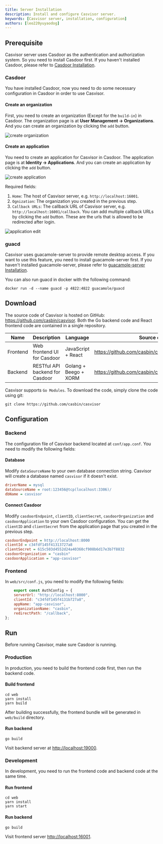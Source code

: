 ```yaml
---
title: Server Installation
description: Install and configure Casvisor server.
keywords: [Casvisor server, installation, configuration]
authors: [leo220yuyaodog]
---
```


## Prerequisite

Casvisor server uses Casdoor as the authentication and authorization system. So you need to install Casdoor first. If
you haven't installed Casdoor, please refer to [Casdoor Installation](https://casdoor.org/docs/basic/server-installation).

### Casdoor

You have installed Casdoor, now you need to do some necessary configuration in Casdoor in order to use Casvisor.

#### Create an organization

First, you need to create an organization (Except for the `build-in`) in Casdoor. The organization page is at **User Management -> Organizations**.
And you can create an organization by clicking the `add` button.

![create organization](/img/installtion_organization.png)

#### Create an application

You need to create an application for Casvisor in Casdoor. The application page is at **Identity -> Applications**. And you
can create an application by clicking the `add` button.

![create application](/img/installtion_application.png)

Required fields:

1. `Home`: The host of Casvisor server, e.g. `http://localhost:16001`.
2. `Ognization`: The organization you created in the previous step.
3. `Callback URLs`: The callback URL of Casvisor server, e.g. `http://localhost:16001/callback`. You can add multiple
callback URLs by clicking the `add` button. These are the urls that is allowed to be redirected after login.

![application edit](/img/installtion_application_edit.png)

### guacd
Casvisor uses guacamole-server to provide remote desktop access. If you want to use this feature, you need to install guacamole-server first. If you haven't installed guacamole-server, please refer to [guacamole-server Installation](https://guacamole.apache.org/doc/gug/installing-guacamole.html).

You can also run guacd in docker with the following command:

```shell
docker run -d --name guacd -p 4822:4822 guacamole/guacd
```

## Download

The source code of Casvisor is hosted on GitHub: <https://github.com/casbin/casvisor>. Both the Go backend code and React frontend code are contained in a single repository.

| Name     | Description                     | Language              | Source code                                          |
|----------|---------------------------------|-----------------------|------------------------------------------------------|
| Frontend | Web frontend UI for Casdoor     | JavaScript + React    | <https://github.com/casbin/casvisor/tree/master/web> |
| Backend  | RESTful API backend for Casdoor | Golang + Beego + XORM | <https://github.com/casbin/casvisor>                 |

Casvisor supports `Go Modules`. To download the code, simply clone the code using git:

```shell
git clone https://github.com/casbin/casvisor
```

## Configuration

### Backend

The configuration file of Casvisor backend located at `conf/app.conf`. You need to modify the following fields:

#### Database

Modify `dataSourceName` to your own database connection string. Casvisor will create a database named `casvisor` if it doesn't exist.

```ini
driverName = mysql
dataSourceName = root:123456@tcp(localhost:3306)/
dbName = casvisor
```

#### Connect Casdoor

Modify `casdoorEndpoint`, `clientID`, `clientSecret`, `casdoorOrganization` and `casdoorApplication` to your own Casdoor configuration.
You can get the `clientID` and `clientSecret` from the application page that you created in the previous step.

```ini
casdoorEndpoint = http://localhost:8000
clientId = c34fdf145f41313727a8
clientSecret = 615c503d4552d24a40360cf908b6d17e3b7f8832
casdoorOrganization = "casbin"
casdoorApplication = "app-casvisor"
```

### Frontend

In `web/src/conf.js`, you need to modify the following fields:

```javascript
    export const AuthConfig = {
    serverUrl: "http://localhost:8000",
    clientId: "c34fdf145f4131b727a8",
    appName: "app-casvisor",
    organizationName: "casbin",
    redirectPath: "/callback",
};
```

## Run

Before running Casvisor, make sure Casdoor is running.

### Production

In production, you need to build the frontend code first, then run the backend code.

#### Build frontend

```shell
cd web
yarn install
yarn build
```

After building successfully, the frontend bundle will be generated in `web/build` directory.

#### Run backend

```shell
go build
```

Visit backend server at [http://localhost:19000](http://localhost:19000).

### Development

In development, you need to run the frontend code and backend code at the same time.

#### Run frontend

```shell
cd web
yarn install
yarn start
```

#### Run backend

```shell
go build
```

Visit frontend server [http://localhost:16001](http://localhost:16001).
